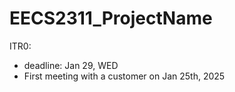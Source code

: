 # EECS2311_ProjectName
ITR0: 
- deadline: Jan 29, WED
- First meeting with a customer on Jan 25th, 2025
